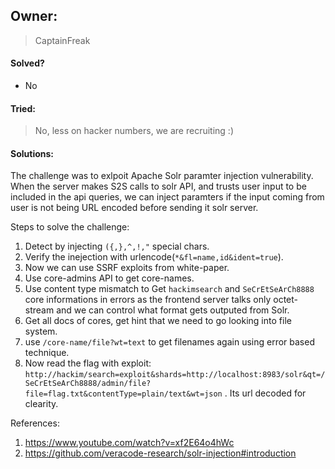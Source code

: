 ## Owner:

> CaptainFreak

#### Solved?

 - No

#### Tried:

 > No, less on hacker numbers, we are recruiting :)

#### Solutions:

The challenge was to exlpoit Apache Solr paramter injection vulnerability.
When the server makes S2S calls to solr API, and trusts user input to be included in the api queries, we can inject paramters if the input coming from user is not being URL encoded before sending it solr server.

Steps to solve the challenge:

1. Detect by injecting `({,},^,!,"` special chars.
2. Verify the inejection with urlencode(`*&fl=name,id&ident=true`).
3. Now we can use SSRF exploits from white-paper.
3. Use core-admins API to get core-names.
4. Use content type mismatch to Get `hackimsearch` and `SeCrEtSeArCh8888` core informations in errors as the frontend server talks only octet-stream and we can control what format gets outputed from Solr.
5. Get all docs of cores, get hint that we need to go looking into file system.
6. use `/core-name/file?wt=text` to  get filenames again using error based technique.
7. Now read the flag with exploit: `http://hackim/search=exploit&shards=http://localhost:8983/solr&qt=/SeCrEtSeArCh8888/admin/file?file=flag.txt&contentType=plain/text&wt=json` . Its url decoded for clearity.

References:
1. https://www.youtube.com/watch?v=xf2E64o4hWc
2. https://github.com/veracode-research/solr-injection#introduction

